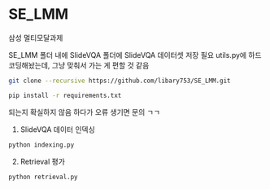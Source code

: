 # SE_LMM
삼성 멀티모달과제

SE_LMM 폴더 내에 SlideVQA 폴더에 SlideVQA 데이터셋 저장 필요
utils.py에 하드코딩해놨는데, 그냥 맞춰서 가는 게 편할 것 같음

```bash
git clone --recursive https://github.com/libary753/SE_LMM.git
```

```bash
pip install -r requirements.txt
```

되는지 확실하지 않음 하다가 오류 생기면 문의 ㄱㄱ

1. SlideVQA 데이터 인덱싱
```bash
python indexing.py
```

2. Retrieval 평가
```bash
python retrieval.py
```